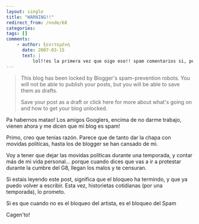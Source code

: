 ```yaml
---
layout: single
title: "WARNING!!"
redirect_from: /node/68
categories:
tags: []
comments: 
    - author: ξενιτεμένη
      date: 2007-03-15
      text: |
          lol!!es la primera vez que oigo eso!! spam comentarios si, pero spam blogs tb?? besos  
---
```

> This blog has been locked by Blogger's spam-prevention robots. You will not be able to publish your posts, but you will be able to save them as drafts.  
>   
> Save your post as a draft or click here for more about what's going on and how to get your blog unlocked.

Pa habernos matao! Los amigos Googlers, encima de no darme trabajo, vienen ahora y me dicen que mi blog es spam!  

Primo, creo que tenias razón. Parece que de tanto dar la chapa con movidas politicas, hasta los de blogger se han cansado de mi.  

Voy a tener que dejar las movidas políticas durante una temporada, y contar más de mi vida personal... porque cuando dices que vas a ir a protestar durante la cumbre del G8, llegan los malos y te censuran.  

Si estais leyendo este post, significa que el bloqueo ha termindo, y que ya puedo volver a escribir. Esta vez, historietas cotidianas (por una temporada), lo prometo.  

Si es que cuando no es el bloqueo del artista, es el bloqueo del Spam  

Cagen'to!
